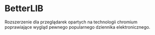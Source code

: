 # BetterLIB
Rozszerzenie dla przeglądarek opartych na technologii chromium poprawiające wygląd pewnego popularnego dziennika elektronicznego.
